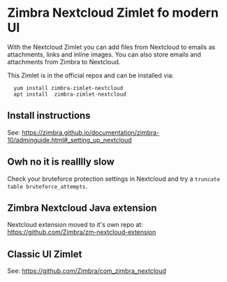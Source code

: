 # Zimbra Nextcloud Zimlet fo modern UI

With the Nextcloud Zimlet you can add files from Nextcloud to emails as attachments, links and inline images. You can also store emails and attachments from Zimbra to Nextcloud.

This Zimlet is in the official repos and can be installed via:

      yum install zimbra-zimlet-nextcloud
      apt install  zimbra-zimlet-nextcloud

## Install instructions

See: https://zimbra.github.io/documentation/zimbra-10/adminguide.html#_setting_up_nextcloud

## Owh no it is realllly slow

Check your bruteforce protection settings in Nextcloud and try a `truncate table bruteforce_attempts`.

## Zimbra Nextcloud Java extension

Nextcloud extension moved to it's own repo at: https://github.com/Zimbra/zm-nextcloud-extension

## Classic UI Zimlet

See: https://github.com/Zimbra/com_zimbra_nextcloud
